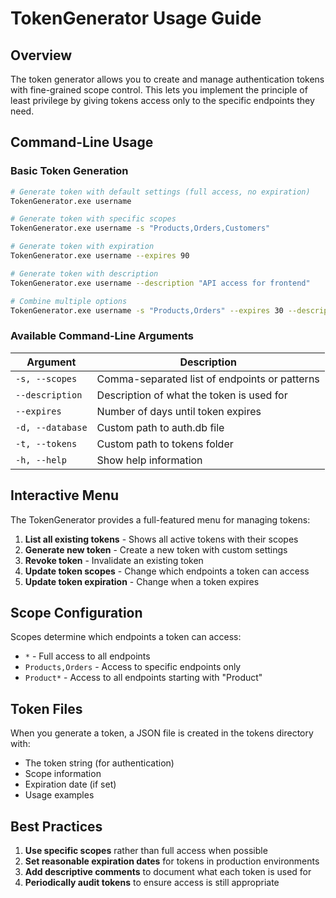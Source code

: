 # TokenGenerator Usage Guide

## Overview

The token generator allows you to create and manage authentication tokens with fine-grained scope control. This lets you implement the principle of least privilege by giving tokens access only to the specific endpoints they need.

## Command-Line Usage

### Basic Token Generation

```bash
# Generate token with default settings (full access, no expiration)
TokenGenerator.exe username

# Generate token with specific scopes
TokenGenerator.exe username -s "Products,Orders,Customers"

# Generate token with expiration
TokenGenerator.exe username --expires 90

# Generate token with description
TokenGenerator.exe username --description "API access for frontend"

# Combine multiple options
TokenGenerator.exe username -s "Products,Orders" --expires 30 --description "Limited access token"
```

### Available Command-Line Arguments

| Argument | Description |
|----------|-------------|
| `-s, --scopes` | Comma-separated list of endpoints or patterns |
| `--description` | Description of what the token is used for |
| `--expires` | Number of days until token expires |
| `-d, --database` | Custom path to auth.db file |
| `-t, --tokens` | Custom path to tokens folder |
| `-h, --help` | Show help information |

## Interactive Menu

The TokenGenerator provides a full-featured menu for managing tokens:

1. **List all existing tokens** - Shows all active tokens with their scopes
2. **Generate new token** - Create a new token with custom settings
3. **Revoke token** - Invalidate an existing token
4. **Update token scopes** - Change which endpoints a token can access
5. **Update token expiration** - Change when a token expires

## Scope Configuration

Scopes determine which endpoints a token can access:

- `*` - Full access to all endpoints
- `Products,Orders` - Access to specific endpoints only
- `Product*` - Access to all endpoints starting with "Product"

## Token Files

When you generate a token, a JSON file is created in the tokens directory with:

- The token string (for authentication)
- Scope information
- Expiration date (if set)
- Usage examples

## Best Practices

1. **Use specific scopes** rather than full access when possible
2. **Set reasonable expiration dates** for tokens in production environments
3. **Add descriptive comments** to document what each token is used for
4. **Periodically audit tokens** to ensure access is still appropriate